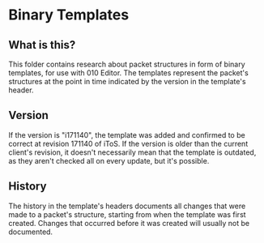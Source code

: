 Binary Templates
=============================================================================

What is this?
-----------------------------------------------------------------------------
This folder contains research about packet structures in form of binary
templates, for use with 010 Editor. The templates represent the packet's
structures at the point in time indicated by the version in the
template's header.

Version
-----------------------------------------------------------------------------
If the version is "i171140", the template was added and confirmed to
be correct at revision 171140 of iToS. If the version is older than the
current client's revision, it doesn't necessarily mean that the template
is outdated, as they aren't checked all on every update, but it's possible.

History
-----------------------------------------------------------------------------
The history in the template's headers documents all changes that
were made to a packet's structure, starting from when the template
was first created. Changes that occurred before it was created will
usually not be documented. 
